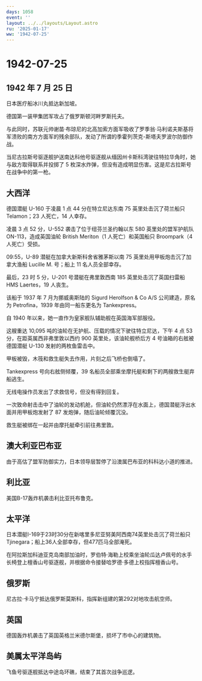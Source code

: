 ```yaml
---
days: 1058
event: ''
layout: ../../layouts/Layout.astro
ru: '2025-01-17'
ww: '1942-07-25'
---
```


# 1942-07-25

## 1942 年 7 月 25 日

日本医疗船冰川丸抵达新加坡。

德国第一装甲集团军攻占了俄罗斯顿河畔罗斯托夫。

与此同时，苏联元帅谢苗·布琼尼的北高加索方面军吸收了罗季翁·马利诺夫斯基将军溃败的南方方面军的残余部队，发动了所谓的季霍列茨克-斯塔夫罗波尔防御作战。

当尼古拉斯号驱逐舰护送南达科他号驱逐舰从缅因州卡斯科湾驶往特拉华角时，她与敌方取得联系并投掷了
5 枚深水炸弹，但没有造成明显伤害。这是尼古拉斯号在战争中的第一枪。

## 大西洋

德国潜艇 U-160 于凌晨 1 点 44 分在特立尼达东南 75 英里处击沉了荷兰船只
Telamon；23 人死亡，14 人幸存。

凌晨 3 点 52 分，U-552 袭击了位于纽芬兰圣约翰以东 580 英里处的盟军护航队
ON-113，造成英国油轮 British Meriton（1 人死亡）和英国船只 Broompark（4
人死亡）受损。

09:55，U-89 潜艇在加拿大新斯科舍省雅茅斯以南 75
英里处用甲板炮击沉了加拿大渔船 Lucille M. 号；船上 11 名人员全部幸存。

最后，23 时 5 分，U-201 号潜艇在弗里敦西南 185 英里处击沉了英国扫雷船
HMS Laertes，19 人丧生。

该船于 1937 年 7 月为挪威奥斯陆的 Sigurd Herolfson & Co A/S
公司建造，原名为 Petrofina，1939 年由同一船东更名为 Tankexpress。

自 1940 年以来，她一直作为皇家舰队辅助舰在英国海军部服役。

这艘重达 10,095 吨的油轮在无护航、压载的情况下驶往特立尼达，下午 4 点 53
分，在距英属西非弗里敦以西约 900 英里处，该油轮舰桥后方 4
号油箱的右舷被德国潜艇 U-130 发射的两枚鱼雷击中。

甲板被毁，木筏和救生艇失去作用，片刻之后飞桥也倒塌了。

Tankexpress 号向右舷侧倾覆，39
名船员全部乘坐摩托艇和剩下的两艘救生艇弃船逃生。

无线电操作员发出了求救信号，但没有得到回复。

一次致命射击击中了油轮的发动机舱，但油轮仍然漂浮在水面上，德国潜艇浮出水面并用甲板炮发射了
87 发炮弹，随后油轮倾覆沉没。

救生艇被绑在一起并由摩托艇牵引前往弗里敦。

## 澳大利亚巴布亚

由于高估了盟军防御实力，日本领导层暂停了沿澳属巴布亚的科科达小道的推进。

## 利比亚

美国B-17轰炸机袭击利比亚托布鲁克。

## 太平洋

日本潜艇I-169于23时30分在新喀里多尼亚努美阿西南74英里处击沉了荷兰船只Tjinegara；船上36人全部幸存，但477匹马全部淹死。

在阿拉斯加科迪亚克岛南部加油时，罗伯特·海勒上校乘坐油轮瓜达卢佩号的水手长椅登上檀香山号驱逐舰，并根据命令接替哈罗德·多德上校指挥檀香山号。

## 俄罗斯

尼古拉·卡马宁抵达俄罗斯莫斯科，指挥新组建的第292对地攻击航空师。

## 英国

德国轰炸机袭击了英国英格兰米德尔斯堡，损坏了市中心的建筑物。

## 美属太平洋岛屿

飞鱼号驱逐舰抵达中途岛环礁，结束了其首次战争巡逻。